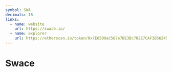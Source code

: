 ```yaml
---
symbol: SWA
decimals: 18
links:
  - name: website
    url: https://swace.io/
  - name: explorer
    url: https://etherscan.io/token/0x7E6509aC567e7DE3Bc702E7CAF3B56245b50D1A7
---
```


# Swace
